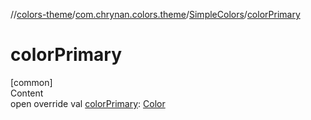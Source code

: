 //[colors-theme](../../../index.md)/[com.chrynan.colors.theme](../index.md)/[SimpleColors](index.md)/[colorPrimary](color-primary.md)



# colorPrimary  
[common]  
Content  
open override val [colorPrimary](color-primary.md): [Color](../../../../colors-core/colors-core/com.chrynan.colors/-color/index.md)  



